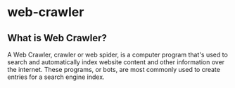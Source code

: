 # web-crawler

## What is Web Crawler?

A Web Crawler, crawler or web spider, is a computer program that's used to search and automatically index website content and other information over the internet. These programs, or bots, are most commonly used to create entries for a search engine index.



